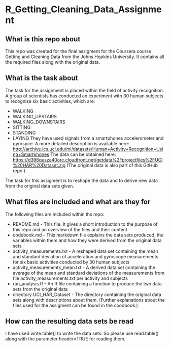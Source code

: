 # R_Getting_Cleaning_Data_Assignment
## What is this repo about
This repo was created for the final assigment for the Coursera course Getting and Cleaning Data from the Johns Hopkins University.
It contains all the required files along with the original data.

## What is the task about
The task for the assignment is placed within the field of activity recognition. A group of scientists has conducted an experiment with 30 human subjects to recognize six basic activities, which are:
* WALKING
* WALKING_UPSTAIRS
* WALKING_DOWNSTAIRS
* SITTING
* STANDING
* LAYING
They have used signals from a smartphones accelerometer and gyrospce.
A more detailed description is available here: http://archive.ics.uci.edu/ml/datasets/Human+Activity+Recognition+Using+Smartphones
The data can be obtained here: https://d396qusza40orc.cloudfront.net/getdata%2Fprojectfiles%2FUCI%20HAR%20Dataset.zip
(The original data is also part of this GitHub repo.)

The task for this assigment is to reshape the data and to derive new data from the original data sets given.

## What files are included and what are they for
The following files are included within ths repo:
* README.md - This file. It gives a short introduction to the purpose of this repo and an overview of the files and their content
* codebook.md - This markdown file explains the data sets produced, the variables within them and how they were derived from the original data sets
* activity_measurements.txt - A reshaped data set containing the mean and standard deviation of acceleration and gyroscope measurements for six basic activities conducted by 30 human subjects
* activity_measurements_mean.txt - A derived data set containing the average of the mean and standard deviations of the measurements from file activity_measurements.txt per activity and subjects
* run_analysis.R - An R file containing a function to produce the two data sets from the original data
* directory UCI_HAR_Dataset - The directory containing the original data sets along with descriptions about them. (Further explanations about the files used for the assigment can be found in the coodbook.)

## How can the resulting data sets be read
I have used write.table() to write the data sets. So please use read.table() along with the parameter header=TRUE for reading them.